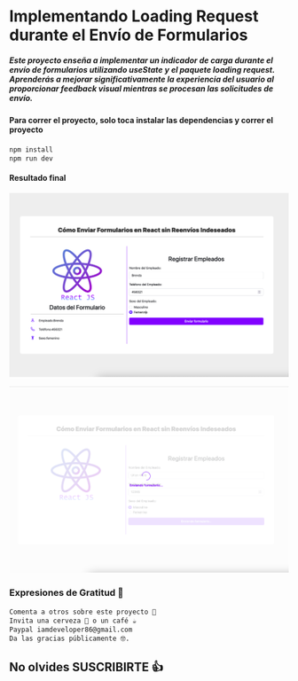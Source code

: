 # Implementando Loading Request durante el Envío de Formularios

##### Este proyecto enseña a implementar un indicador de carga durante el envío de formularios utilizando useState y el paquete loading request. Aprenderás a mejorar significativamente la experiencia del usuario al proporcionar feedback visual mientras se procesan las solicitudes de envío.

#### Para correr el proyecto, solo toca instalar las dependencias y correr el proyecto

    npm install
    npm run dev

#### Resultado final

![](https://raw.githubusercontent.com/urian121/imagenes-proyectos-github/master/envitar-reenvio-de-formulario-con-react.png)

![](https://raw.githubusercontent.com/urian121/imagenes-proyectos-github/master/envitar-reenvio-de-formulario-con-reactjs.png)

### Expresiones de Gratitud 🎁

    Comenta a otros sobre este proyecto 📢
    Invita una cerveza 🍺 o un café ☕
    Paypal iamdeveloper86@gmail.com
    Da las gracias públicamente 🤓.

## No olvides SUSCRIBIRTE 👍
